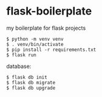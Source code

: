 # flask-boilerplate
my boilerplate for flask projects 



``` 
$ python -m venv venv
$ . venv/bin/activate
$ pip install -r requirements.txt
$ flask run
```

database:

```
$ flask db init
$ flask db migrate
$ flask db upgrade
```
